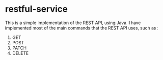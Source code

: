 # restful-service

This is a simple implementation of the REST API, using Java. 
I have implemented most of the main commands that the REST API uses, such as :
1. GET
2. POST
3. PATCH
4. DELETE
